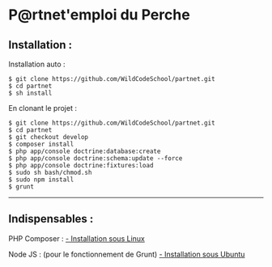 P@rtnet'emploi du Perche
======================


Installation :
-----------------
Installation auto :

    $ git clone https://github.com/WildCodeSchool/partnet.git
    $ cd partnet
    $ sh install

En clonant le projet :

    $ git clone https://github.com/WildCodeSchool/partnet.git
    $ cd partnet
    $ git checkout develop
    $ composer install
    $ php app/console doctrine:database:create
    $ php app/console doctrine:schema:update --force
    $ php app/console doctrine:fixtures:load
    $ sudo sh bash/chmod.sh
    $ sudo npm install
    $ grunt


----------
Indispensables :
----------------------
PHP Composer :
[- Installation sous Linux](https://getcomposer.org/doc/00-intro.md#installation-linux-unix-osx)

Node JS : (pour le fonctionnement de Grunt)
[- Installation sous Ubuntu ](http://doc.ubuntu-fr.org/nodejs)




